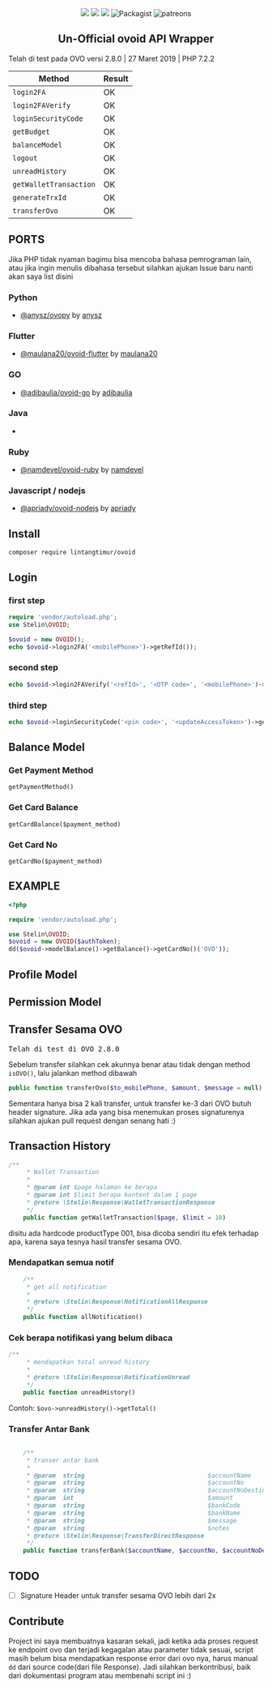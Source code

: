
<p align="center">
<a href="https://packagist.org/packages/lintangtimur/ovoid"><img src="https://img.shields.io/packagist/v/lintangtimur/ovoid.svg?style=popout-square"></a>
  <a href="https://github.com/lintangtimur/ovoid/blob/master/LICENSE"><img src="https://img.shields.io/github/license/lintangtimur/ovoid.svg?style=popout-square"></a>
  <a class="badge-align" href="https://www.codacy.com/app/lintangtimur/ovoid?utm_source=github.com&amp;utm_medium=referral&amp;utm_content=lintangtimur/ovoid&amp;utm_campaign=Badge_Grade"><img src="https://api.codacy.com/project/badge/Grade/9699ecb8baf64fdb94692b90b01c73b1"/></a>
  <img alt="Packagist" src="https://img.shields.io/packagist/dt/lintangtimur/ovoid?style=flat-square">
<img alt="patreons" src="https://img.shields.io/endpoint?url=https://shieldsio-patreon.herokuapp.com/lintangtimur&style=flat">
</p>


<h2 align="center">Un-Official ovoid API Wrapper</h2>

Telah di test pada OVO versi 2.8.0 | 27 Maret 2019 | PHP 7.2.2


| Method  | Result  |
|---|---|
| `login2FA`  | OK |
| `login2FAVerify`  | OK |
| `loginSecurityCode`  | OK  |
| `getBudget`  | OK  |
| `balanceModel`  | OK  |
| `logout`  | OK  |
| `unreadHistory`  | OK  |
| `getWalletTransaction`  | OK  |
| `generateTrxId`  | OK  |
| `transferOvo`  | OK  |

## PORTS
Jika PHP tidak nyaman bagimu bisa mencoba bahasa pemrograman lain, atau jika ingin menulis dibahasa tersebut silahkan ajukan Issue baru nanti akan saya list disini

### Python
- [@anysz/ovopy](https://github.com/anysz/ovopy) by [anysz](https://github.com/anysz)

### Flutter
- [@maulana20/ovoid-flutter](https://github.com/maulana20/ovoid-flutter) by [maulana20](https://github.com/maulana20)

### GO
- [@adibaulia/ovoid-go](https://github.com/adibaulia/ovoid-go) by [adibaulia](https://github.com/adibaulia)

### Java
- 

### Ruby
- [@namdevel/ovoid-ruby](https://github.com/namdevel/ovoid-ruby) by [namdevel](https://github.com/namdevel)

### Javascript / nodejs
- [@apriady/ovoid-nodejs](https://github.com/apriady/ovoid-nodejs) by [apriady](https://github.com/apriady)

## Install
`composer require lintangtimur/ovoid`

## Login
### first step
```php
require 'vendor/autoload.php';
use Stelin\OVOID;

$ovoid = new OVOID();
echo $ovoid->login2FA('<mobilePhone>')->getRefId());
```
### second step
```php
echo $ovoid->login2FAVerify('<refId>', '<OTP code>', '<mobilePhone>')->getUpdateAccessToken();
```
### third step
```php
echo $ovoid->loginSecurityCode('<pin code>', '<updateAccessToken>')->getAuthorizationToken();
```

## Balance Model
### Get Payment Method
`getPaymentMethod()`

### Get Card Balance
`getCardBalance($payment_method)`

### Get Card No
`getCardNo($payment_method)`

## EXAMPLE
```php
<?php

require 'vendor/autoload.php';

use Stelin\OVOID;
$ovoid = new OVOID($authToken);
dd($ovoid->modelBalance()->getBalance()->getCardNo()('OVO'));
```

## Profile Model

## Permission Model

## Transfer Sesama OVO
<pre>
Telah di test di OVO 2.8.0
</pre>
Sebelum transfer silahkan cek akunnya benar atau tidak dengan method ```isOVO()```, lalu jalankan method dibawah
```php
public function transferOvo($to_mobilePhone, $amount, $message = null)
```
Sementara hanya bisa 2 kali transfer, untuk transfer ke-3 dari OVO butuh header signature. Jika ada yang bisa menemukan proses signaturenya silahkan ajukan pull request dengan senang hati :)

## Transaction History
```php
/**
     * Wallet Transaction
     *
     * @param int $page halaman ke berapa
     * @param int $limit berapa kontent dalam 1 page
     * @return \Stelin\Response\WalletTransactionResponse
     */
    public function getWalletTransaction($page, $limit = 10)
```
disitu ada hardcode productType 001, bisa dicoba sendiri itu efek terhadap apa, karena saya tesnya hasil transfer sesama OVO.

### Mendapatkan semua notif
```php
    /**
     * get all notification
     *
     * @return \Stelin\Response\NotificationAllResponse
     */
    public function allNotification()
```

### Cek berapa notifikasi yang belum dibaca
```php
/**
     * mendapatkan total unread history
     *
     * @return \Stelin\Response\NotificationUnread
     */
    public function unreadHistory()
```
Contoh: `$ovo->unreadHistory()->getTotal()`

### Transfer Antar Bank
```php

    /**
     * transer antar bank
     *
     * @param  string                                  $accountName          nama akun
     * @param  string                                  $accountNo            No akun OVO Cash
     * @param  string                                  $accountNoDestination No rekening yang dituju
     * @param  int                                     $amount               jumlah yang akan ditransfer
     * @param  string                                  $bankCode             kode bank yang dituju
     * @param  string                                  $bankName             nama bank
     * @param  string                                  $message
     * @param  string                                  $notes
     * @return \Stelin\Response\TransferDirectResponse
     */
    public function transferBank($accountName, $accountNo, $accountNoDestination, $amount, $bankCode, $bankName, $message, $notes)
```

## TODO
- [ ] Signature Header untuk transfer sesama OVO lebih dari 2x


## Contribute
Project ini saya membuatnya kasaran sekali, jadi ketika ada proses request ke endpoint ovo dan terjadi kegagalan atau parameter tidak sesuai, script masih belum bisa mendapatkan response error dari ovo nya, harus manual `dd` dari source code(dari file Response). Jadi silahkan berkontribusi, baik dari dokumentasi program atau membenahi script ini :)
